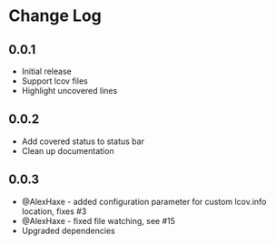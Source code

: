 # Change Log

## 0.0.1
- Initial release
- Support lcov files
- Highlight uncovered lines

## 0.0.2
- Add covered status to status bar
- Clean up documentation

## 0.0.3
- @AlexHaxe - added configuration parameter for custom lcov.info location, fixes #3
- @AlexHaxe - fixed file watching, see #15
- Upgraded dependencies
